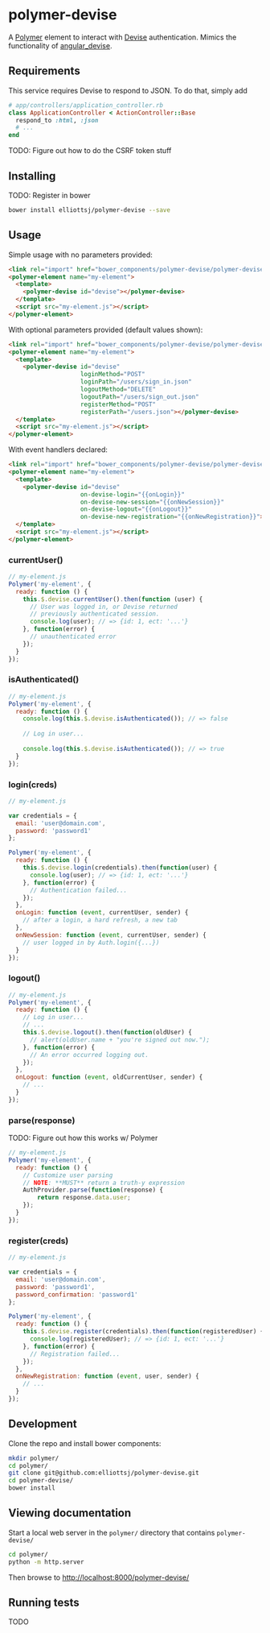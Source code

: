polymer-devise
==============

A [Polymer][polymer] element to interact with [Devise][devise] authentication. 
Mimics the functionality of [angular_devise][].

## Requirements

This service requires Devise to respond to JSON. To do that, simply add

```ruby
# app/controllers/application_controller.rb
class ApplicationController < ActionController::Base
  respond_to :html, :json
  # ...
end
```

TODO: Figure out how to do the CSRF token stuff

## Installing

TODO: Register in bower

```bash
bower install elliottsj/polymer-devise --save
```

## Usage

Simple usage with no parameters provided:

```html
<link rel="import" href="bower_components/polymer-devise/polymer-devise.html">
<polymer-element name="my-element">
  <template>
    <polymer-devise id="devise"></polymer-devise>
  </template>
  <script src="my-element.js"></script>
</polymer-element>
```

With optional parameters provided (default values shown):

```html
<link rel="import" href="bower_components/polymer-devise/polymer-devise.html">
<polymer-element name="my-element">
  <template>
    <polymer-devise id="devise"
                    loginMethod="POST"
                    loginPath="/users/sign_in.json"
                    logoutMethod="DELETE"
                    logoutPath="/users/sign_out.json"
                    registerMethod="POST"
                    registerPath="/users.json"></polymer-devise>
  </template>
  <script src="my-element.js"></script>
</polymer-element>
```

With event handlers declared:

```html
<link rel="import" href="bower_components/polymer-devise/polymer-devise.html">
<polymer-element name="my-element">
  <template>
    <polymer-devise id="devise"
                    on-devise-login="{{onLogin}}"
                    on-devise-new-session="{{onNewSession}}"
                    on-devise-logout="{{onLogout}}"
                    on-devise-new-registration="{{onNewRegistration}}"></polymer-devise>
  </template>
  <script src="my-element.js"></script>
</polymer-element>
```

### currentUser()

```javascript
// my-element.js
Polymer('my-element', {
  ready: function () {
    this.$.devise.currentUser().then(function (user) {
      // User was logged in, or Devise returned
      // previously authenticated session.
      console.log(user); // => {id: 1, ect: '...'}
    }, function(error) {
      // unauthenticated error
    });
  }
});
```

### isAuthenticated()

```javascript
// my-element.js
Polymer('my-element', {
  ready: function () {
    console.log(this.$.devise.isAuthenticated()); // => false
    
    // Log in user...
    
    console.log(this.$.devise.isAuthenticated()); // => true
  }
});
```

### login(creds)

```javascript
// my-element.js

var credentials = {
  email: 'user@domain.com',
  password: 'password1'
};

Polymer('my-element', {
  ready: function () {
    this.$.devise.login(credentials).then(function(user) {
      console.log(user); // => {id: 1, ect: '...'}
    }, function(error) {
      // Authentication failed...
    });
  },
  onLogin: function (event, currentUser, sender) {
    // after a login, a hard refresh, a new tab
  },
  onNewSession: function (event, currentUser, sender) {
    // user logged in by Auth.login({...})
  }
});
```

### logout()

```javascript
// my-element.js
Polymer('my-element', {
  ready: function () {
    // Log in user...
    // ...
    this.$.devise.logout().then(function(oldUser) {
      // alert(oldUser.name + "you're signed out now.");
    }, function(error) {
      // An error occurred logging out.
    });
  },
  onLogout: function (event, oldCurrentUser, sender) {
    // ...
  }
});
```

### parse(response)

TODO: Figure out how this works w/ Polymer

```javascript
// my-element.js
Polymer('my-element', {
  ready: function () {
    // Customize user parsing
    // NOTE: **MUST** return a truth-y expression
    AuthProvider.parse(function(response) {
        return response.data.user;
    });
  }
});
```

### register(creds)

```javascript
// my-element.js

var credentials = {
  email: 'user@domain.com',
  password: 'password1',
  password_confirmation: 'password1'
};

Polymer('my-element', {
  ready: function () {
    this.$.devise.register(credentials).then(function(registeredUser) {
      console.log(registeredUser); // => {id: 1, ect: '...'}
    }, function(error) {
      // Registration failed...
    });
  },
  onNewRegistration: function (event, user, sender) {
    // ...
  }
});
```

## Development

Clone the repo and install bower components:

```bash
mkdir polymer/
cd polymer/
git clone git@github.com:elliottsj/polymer-devise.git
cd polymer-devise/
bower install
```

## Viewing documentation

Start a local web server in the `polymer/` directory that contains `polymer-devise/`

```bash
cd polymer/
python -m http.server
```

Then browse to <http://localhost:8000/polymer-devise/>

## Running tests

TODO

[polymer]:        http://www.polymer-project.org/
[devise]:         https://github.com/plataformatec/devise
[angular_devise]: https://github.com/cloudspace/angular_devise
